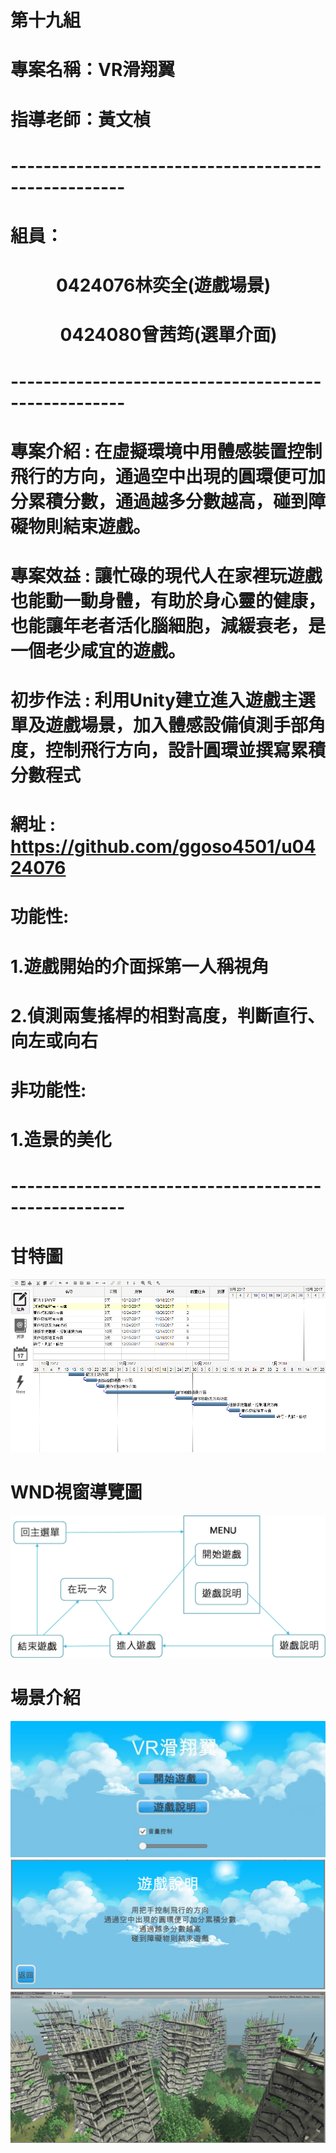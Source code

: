 # 第十九組
# 專案名稱：VR滑翔翼
# 指導老師：黃文楨
# ----------------------------------------------------
# 組員：
#              0424076林奕全(遊戲場景)
#              0424080曾茜筠(選單介面)
# ----------------------------------------------------

# 專案介紹 : 在虛擬環境中用體感裝置控制飛行的方向，通過空中出現的圓環便可加分累積分數，通過越多分數越高，碰到障礙物則結束遊戲。

# 專案效益 : 讓忙碌的現代人在家裡玩遊戲也能動一動身體，有助於身心靈的健康，也能讓年老者活化腦細胞，減緩衰老，是一個老少咸宜的遊戲。

# 初步作法 : 利用Unity建立進入遊戲主選單及遊戲場景，加入體感設備偵測手部角度，控制飛行方向，設計圓環並撰寫累積分數程式

# 網址 : https://github.com/ggoso4501/u0424076
# 功能性:
# 1.遊戲開始的介面採第一人稱視角
# 2.偵測兩隻搖桿的相對高度，判斷直行、向左或向右
# 非功能性:
# 1.造景的美化
# ----------------------------------------------------
# 甘特圖
![](甘特圖.png "")
# WND視窗導覽圖
![](WND.png "")
# 場景介紹
![](menu_.jpg "")
![](Description.png "")
![](gamepic.png "")
